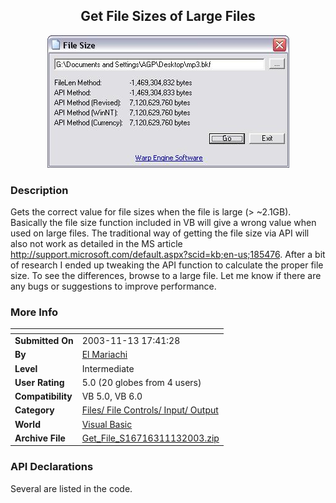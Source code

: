 ﻿<div align="center">

## Get File Sizes of Large Files

<img src="PIC20031113184733958.JPG">
</div>

### Description

Gets the correct value for file sizes when the file is large (> ~2.1GB). Basically the file size function included in VB will give a wrong value when used on large files. The traditional way of getting the file size via API will also not work as detailed in the MS article http://support.microsoft.com/default.aspx?scid=kb;en-us;185476. After a bit of research I ended up tweaking the API function to calculate the proper file size. To see the differences, browse to a large file. Let me know if there are any bugs or suggestions to improve performance.
 
### More Info
 


<span>             |<span>
---                |---
**Submitted On**   |2003-11-13 17:41:28
**By**             |[El Mariachi](https://github.com/Planet-Source-Code/PSCIndex/blob/master/ByAuthor/el-mariachi.md)
**Level**          |Intermediate
**User Rating**    |5.0 (20 globes from 4 users)
**Compatibility**  |VB 5\.0, VB 6\.0
**Category**       |[Files/ File Controls/ Input/ Output](https://github.com/Planet-Source-Code/PSCIndex/blob/master/ByCategory/files-file-controls-input-output__1-3.md)
**World**          |[Visual Basic](https://github.com/Planet-Source-Code/PSCIndex/blob/master/ByWorld/visual-basic.md)
**Archive File**   |[Get\_File\_S16716311132003\.zip](https://github.com/Planet-Source-Code/el-mariachi-get-file-sizes-of-large-files__1-49884/archive/master.zip)

### API Declarations

Several are listed in the code.





